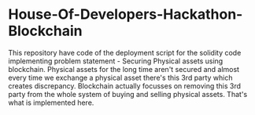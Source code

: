 # House-Of-Developers-Hackathon-Blockchain
This repository have code of the deployment script for the solidity code implementing problem statement - Securing Physical assets using blockchain. 
Physical assets for the long time aren't secured and almost every time we exchange a physical asset there's this 3rd party which creates discrepancy. Blockchain actually focusses on removing this 3rd party from the whole system of buying and selling physical assets. That's what is implemented here. 
